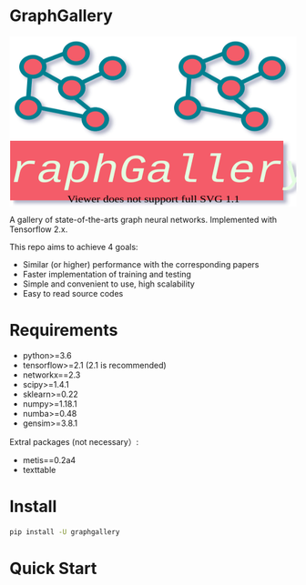 # GraphGallery

<img src=./graphgallery.svg width = "800" height = "300" alt="GraphGallery" align=center>


A gallery of state-of-the-arts graph neural networks. Implemented with Tensorflow 2.x.

This repo aims to achieve 4 goals:
+ Similar (or higher) performance with the corresponding papers
+ Faster implementation of training and testing
+ Simple and convenient to use, high scalability
+ Easy to read source codes

# Requirements

+ python>=3.6
+ tensorflow>=2.1 (2.1 is recommended)
+ networkx==2.3
+ scipy>=1.4.1
+ sklearn>=0.22
+ numpy>=1.18.1
+ numba>=0.48
+ gensim>=3.8.1

Extral packages (not necessary）:

+ metis==0.2a4
+ texttable

# Install
```bash
pip install -U graphgallery
```

# Quick Start



